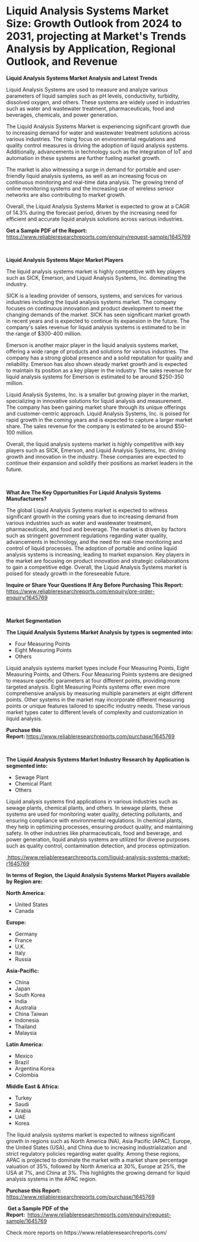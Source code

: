 <p><h1>Liquid Analysis Systems Market Size: Growth Outlook from 2024 to 2031, projecting at Market's Trends Analysis by Application, Regional Outlook, and Revenue</h1></p><p><strong>Liquid Analysis Systems Market Analysis and Latest Trends</strong></p>
<p><p>Liquid Analysis Systems are used to measure and analyze various parameters of liquid samples such as pH levels, conductivity, turbidity, dissolved oxygen, and others. These systems are widely used in industries such as water and wastewater treatment, pharmaceuticals, food and beverages, chemicals, and power generation.</p><p>The Liquid Analysis Systems Market is experiencing significant growth due to increasing demand for water and wastewater treatment solutions across various industries. The rising focus on environmental regulations and quality control measures is driving the adoption of liquid analysis systems. Additionally, advancements in technology such as the integration of IoT and automation in these systems are further fueling market growth.</p><p>The market is also witnessing a surge in demand for portable and user-friendly liquid analysis systems, as well as an increasing focus on continuous monitoring and real-time data analysis. The growing trend of online monitoring systems and the increasing use of wireless sensor networks are also contributing to market growth.</p><p>Overall, the Liquid Analysis Systems Market is expected to grow at a CAGR of 14.3% during the forecast period, driven by the increasing need for efficient and accurate liquid analysis solutions across various industries.</p></p>
<p><strong>Get a Sample PDF of the Report:&nbsp;</strong> <a href="https://www.reliableresearchreports.com/enquiry/request-sample/1645769">https://www.reliableresearchreports.com/enquiry/request-sample/1645769</a></p>
<p>&nbsp;</p>
<p><strong>Liquid Analysis Systems Major Market Players</strong></p>
<p><p>The liquid analysis systems market is highly competitive with key players such as SICK, Emerson, and Liquid Analysis Systems, Inc. dominating the industry. </p><p>SICK is a leading provider of sensors, systems, and services for various industries including the liquid analysis systems market. The company focuses on continuous innovation and product development to meet the changing demands of the market. SICK has seen significant market growth in recent years and is expected to continue its expansion in the future. The company's sales revenue for liquid analysis systems is estimated to be in the range of $300-400 million.</p><p>Emerson is another major player in the liquid analysis systems market, offering a wide range of products and solutions for various industries. The company has a strong global presence and a solid reputation for quality and reliability. Emerson has also shown steady market growth and is expected to maintain its position as a key player in the industry. The sales revenue for liquid analysis systems for Emerson is estimated to be around $250-350 million.</p><p>Liquid Analysis Systems, Inc. is a smaller but growing player in the market, specializing in innovative solutions for liquid analysis and measurement. The company has been gaining market share through its unique offerings and customer-centric approach. Liquid Analysis Systems, Inc. is poised for rapid growth in the coming years and is expected to capture a larger market share. The sales revenue for the company is estimated to be around $50-100 million.</p><p>Overall, the liquid analysis systems market is highly competitive with key players such as SICK, Emerson, and Liquid Analysis Systems, Inc. driving growth and innovation in the industry. These companies are expected to continue their expansion and solidify their positions as market leaders in the future.</p></p>
<p>&nbsp;</p>
<p><strong>What Are The Key Opportunities For Liquid Analysis Systems Manufacturers?</strong></p>
<p><p>The global Liquid Analysis Systems market is expected to witness significant growth in the coming years due to increasing demand from various industries such as water and wastewater treatment, pharmaceuticals, and food and beverage. The market is driven by factors such as stringent government regulations regarding water quality, advancements in technology, and the need for real-time monitoring and control of liquid processes. The adoption of portable and online liquid analysis systems is increasing, leading to market expansion. Key players in the market are focusing on product innovation and strategic collaborations to gain a competitive edge. Overall, the Liquid Analysis Systems market is poised for steady growth in the foreseeable future.</p></p>
<p><strong>Inquire or Share Your Questions If Any Before Purchasing This Report:</strong> <a href="https://www.reliableresearchreports.com/enquiry/pre-order-enquiry/1645769">https://www.reliableresearchreports.com/enquiry/pre-order-enquiry/1645769</a></p>
<p>&nbsp;</p>
<p><strong>Market Segmentation</strong></p>
<p><strong>The Liquid Analysis Systems Market Analysis by types is segmented into:</strong></p>
<p><ul><li>Four Measuring Points</li><li>Eight Measuring Points</li><li>Others</li></ul></p>
<p><p>Liquid analysis systems market types include Four Measuring Points, Eight Measuring Points, and Others. Four Measuring Points systems are designed to measure specific parameters at four different points, providing more targeted analysis. Eight Measuring Points systems offer even more comprehensive analysis by measuring multiple parameters at eight different points. Other systems in the market may incorporate different measuring points or unique features tailored to specific industry needs. These various market types cater to different levels of complexity and customization in liquid analysis.</p></p>
<p><strong>Purchase this Report:&nbsp;</strong><a href="https://www.reliableresearchreports.com/purchase/1645769">https://www.reliableresearchreports.com/purchase/1645769</a></p>
<p>&nbsp;</p>
<p><strong>The Liquid Analysis Systems Market Industry Research by Application is segmented into:</strong></p>
<p><ul><li>Sewage Plant</li><li>Chemical Plant</li><li>Others</li></ul></p>
<p><p>Liquid analysis systems find applications in various industries such as sewage plants, chemical plants, and others. In sewage plants, these systems are used for monitoring water quality, detecting pollutants, and ensuring compliance with environmental regulations. In chemical plants, they help in optimizing processes, ensuring product quality, and maintaining safety. In other industries like pharmaceuticals, food and beverage, and power generation, liquid analysis systems are utilized for diverse purposes such as quality control, contamination detection, and process optimization.</p></p>
<p><a href="https://www.reliableresearchreports.com/liquid-analysis-systems-market-r1645769">&nbsp;https://www.reliableresearchreports.com/liquid-analysis-systems-market-r1645769</a></p>
<p><strong>In terms of Region, the Liquid Analysis Systems Market Players available by Region are:</strong></p>
<p>
    <p> <strong> North America: </strong>
        <ul>
            <li>United States</li>
            <li>Canada</li>
        </ul>
        </p> 
    <p> <strong> Europe: </strong>
        <ul>
            <li>Germany</li>
            <li>France</li>
            <li>U.K.</li>
            <li>Italy</li>
            <li>Russia</li>
        </ul>
        </p> 
    <p> <strong> Asia-Pacific: </strong>
        <ul>
            <li>China</li>
            <li>Japan</li>
            <li>South Korea</li>
            <li>India</li>
            <li>Australia</li>
            <li>China Taiwan</li>
            <li>Indonesia</li>
            <li>Thailand</li>
            <li>Malaysia</li>
        </ul>
        </p> 
    <p> <strong> Latin America: </strong>
        <ul>
            <li>Mexico</li>
            <li>Brazil</li>
            <li>Argentina Korea</li>
            <li>Colombia</li>
        </ul>
        </p> 
    <p> <strong> Middle East & Africa: </strong>
        <ul>
            <li>Turkey</li>
            <li>Saudi</li>
            <li>Arabia</li>
            <li>UAE</li>
            <li>Korea</li>
        </ul>
    </p>
    </p>
<p><p>The liquid analysis systems market is expected to witness significant growth in regions such as North America (NA), Asia Pacific (APAC), Europe, the United States (USA), and China due to increasing industrialization and strict regulatory policies regarding water quality. Among these regions, APAC is projected to dominate the market with a market share percentage valuation of 35%, followed by North America at 30%, Europe at 25%, the USA at 7%, and China at 3%. This highlights the growing demand for liquid analysis systems in the APAC region.</p></p>
<p><strong>Purchase this Report: </strong><a href="https://www.reliableresearchreports.com/purchase/1645769">https://www.reliableresearchreports.com/purchase/1645769</a></p>
<p>&nbsp;<strong>Get a Sample PDF of the Report:&nbsp;&nbsp;</strong><a href="https://www.reliableresearchreports.com/enquiry/request-sample/1645769">https://www.reliableresearchreports.com/enquiry/request-sample/1645769</a></p>
<p><strong></strong></p>
<p>Check more reports on https://www.reliableresearchreports.com/</p>